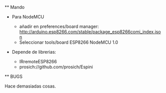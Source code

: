 ** Mando

- Para NodeMCU

  - añadir en preferences/board manager: 
    http://arduino.esp8266.com/stable/package_esp8266comi_index.json
  - Seleccionar tools/board ESP8266 NodeMCU 1.0

- Depende de librerias:

  - IRremoteESP8266
  - prosich://github.com/prosich/Espini

** BUGS

Hace demasiadas cosas.

